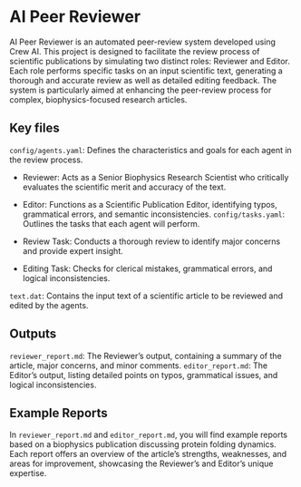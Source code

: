 # AI Peer Reviewer
AI Peer Reviewer is an automated peer-review system developed using Crew AI. This project is designed to facilitate the review process of scientific publications by simulating two distinct roles: Reviewer and Editor. Each role performs specific tasks on an input scientific text, generating a thorough and accurate review as well as detailed editing feedback. The system is particularly aimed at enhancing the peer-review process for complex, biophysics-focused research articles.

## Key files
`config/agents.yaml`: Defines the characteristics and goals for each agent in the review process.

* Reviewer: Acts as a Senior Biophysics Research Scientist who critically evaluates the scientific merit and accuracy of the text.
* Editor: Functions as a Scientific Publication Editor, identifying typos, grammatical errors, and semantic inconsistencies.
`config/tasks.yaml`: Outlines the tasks that each agent will perform.

* Review Task: Conducts a thorough review to identify major concerns and provide expert insight.
* Editing Task: Checks for clerical mistakes, grammatical errors, and logical inconsistencies.

`text.dat`: Contains the input text of a scientific article to be reviewed and edited by the agents.

## Outputs
`reviewer_report.md`: The Reviewer’s output, containing a summary of the article, major concerns, and minor comments.
`editor_report.md`: The Editor’s output, listing detailed points on typos, grammatical issues, and logical inconsistencies.

## Example Reports
In `reviewer_report.md` and `editor_report.md`, you will find example reports based on a biophysics publication discussing protein folding dynamics. Each report offers an overview of the article’s strengths, weaknesses, and areas for improvement, showcasing the Reviewer’s and Editor’s unique expertise.